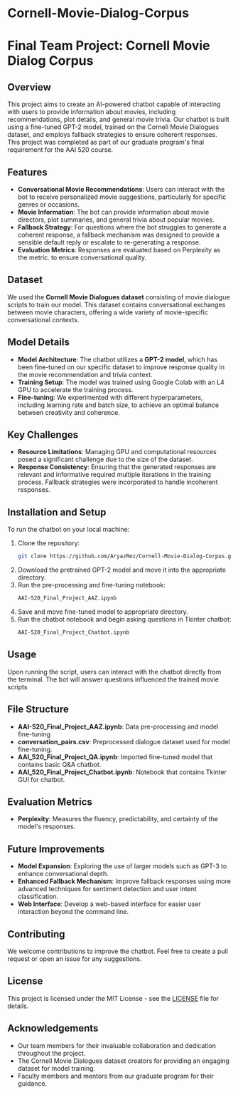 # Cornell-Movie-Dialog-Corpus

# Final Team Project: Cornell Movie Dialog Corpus

## Overview
This project aims to create an AI-powered chatbot capable of interacting with users to provide information about movies, including recommendations, plot details, and general movie trivia. Our chatbot is built using a fine-tuned GPT-2 model, trained on the Cornell Movie Dialogues dataset, and employs fallback strategies to ensure coherent responses. This project was completed as part of our graduate program's final requirement for the AAI 520 course.

## Features
- **Conversational Movie Recommendations**: Users can interact with the bot to receive personalized movie suggestions, particularly for specific genres or occasions.
- **Movie Information**: The bot can provide information about movie directors, plot summaries, and general trivia about popular movies.
- **Fallback Strategy**: For questions where the bot struggles to generate a coherent response, a fallback mechanism was designed to provide a sensible default reply or escalate to re-generating a response.
- **Evaluation Metrics**: Responses are evaluated based on Perplexity as the metric. to ensure conversational quality.

## Dataset
We used the **Cornell Movie Dialogues dataset** consisting of movie dialogue scripts to train our model. This dataset contains conversational exchanges between movie characters, offering a wide variety of movie-specific conversational contexts.

## Model Details
- **Model Architecture**: The chatbot utilizes a **GPT-2 model**, which has been fine-tuned on our specific dataset to improve response quality in the movie recommendation and trivia context.
- **Training Setup**: The model was trained using Google Colab with an L4 GPU to accelerate the training process.
- **Fine-tuning**: We experimented with different hyperparameters, including learning rate and batch size, to achieve an optimal balance between creativity and coherence.

## Key Challenges
- **Resource Limitations**: Managing GPU and computational resources posed a significant challenge due to the size of the dataset.
- **Response Consistency**: Ensuring that the generated responses are relevant and informative required multiple iterations in the training process. Fallback strategies were incorporated to handle incoherent responses.

## Installation and Setup
To run the chatbot on your local machine:
1. Clone the repository:
   ```bash
   git clone https://github.com/AryazRez/Cornell-Movie-Dialog-Corpus.git
   ```
2. Download the pretrained GPT-2 model and move it into the appropriate directory.
3. Run the pre-processing and fine-tuning notebook:
   ```bash
   AAI-520_Final_Project_AAZ.ipynb
   ```
4. Save and move fine-tuned model to appropriate directory.
5. Run the chatbot notebook and begin asking questions in Tkinter chatbot:
   ```bash
   AAI-520_Final_Project_Chatbot.ipynb
   ```

## Usage
Upon running the script, users can interact with the chatbot directly from the terminal. The bot will answer questions influenced the trained movie scripts

## File Structure
- **AAI-520_Final_Project_AAZ.ipynb**: Data pre-processing and model fine-tuning
- **conversation_pairs.csv**: Preprocessed dialogue dataset used for model fine-tuning.
- **AAI_520_Final_Project_QA.ipynb**: Imported fine-tuned model that contains basic Q&A chatbot.
- **AAI_520_Final_Project_Chatbot.ipynb**: Notebook that contains Tkinter GUI for chatbot.

## Evaluation Metrics
- **Perplexity**: Measures the fluency, predictability, and certainty of the model's responses.

## Future Improvements
- **Model Expansion**: Exploring the use of larger models such as GPT-3 to enhance conversational depth.
- **Enhanced Fallback Mechanism**: Improve fallback responses using more advanced techniques for sentiment detection and user intent classification.
- **Web Interface**: Develop a web-based interface for easier user interaction beyond the command line.

## Contributing
We welcome contributions to improve the chatbot. Feel free to create a pull request or open an issue for any suggestions.

## License
This project is licensed under the MIT License - see the [LICENSE](LICENSE) file for details.

## Acknowledgements
- Our team members for their invaluable collaboration and dedication throughout the project.
- The Cornell Movie Dialogues dataset creators for providing an engaging dataset for model training.
- Faculty members and mentors from our graduate program for their guidance.
